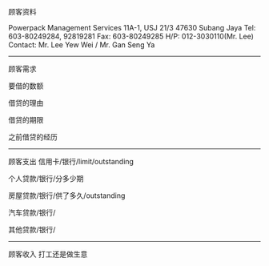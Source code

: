 顾客资料

Powerpack Management Services 11A-1, USJ 21/3 47630 Subang Jaya Tel: 603-80249284, 92819281 Fax: 603-80249285 H/P: 012-3030110(Mr. Lee) Contact: Mr. Lee Yew Wei / Mr. Gan Seng Ya

-----------------
顾客需求


要借的数额

借贷的理由

借贷的期限

之前借贷的经历


--------------
顾客支出
信用卡/银行/limit/outstanding


个人贷款/银行/分多少期

房屋贷款/银行/供了多久/outstanding

汽车贷款/银行/


其他贷款/银行/

-----------
顾客收入
打工还是做生意

